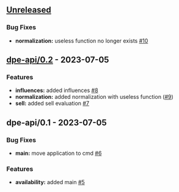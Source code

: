 <a name="unreleased"></a>
## [Unreleased]

### Bug Fixes
- **normalization:** useless function no longer exists [#10](https://github.com/tanayagarflyr/fakeRM/issues/10)


<a name="dpe-api/0.2"></a>
## [dpe-api/0.2] - 2023-07-05
### Features
- **influences:** added influences [#8](https://github.com/tanayagarflyr/fakeRM/issues/8)
- **normalization:** added normalization with useless function ([#9](https://github.com/tanayagarflyr/fakeRM/issues/9))
- **sell:** added sell evaluation [#7](https://github.com/tanayagarflyr/fakeRM/issues/7)


<a name="dpe-api/0.1"></a>
## dpe-api/0.1 - 2023-07-05
### Bug Fixes
- **main:** move application to cmd [#6](https://github.com/tanayagarflyr/fakeRM/issues/6)

### Features
- **availability:** added main [#5](https://github.com/tanayagarflyr/fakeRM/issues/5)


[Unreleased]: https://github.com/tanayagarflyr/fakeRM/compare/dpe-api/0.2...HEAD
[dpe-api/0.2]: https://github.com/tanayagarflyr/fakeRM/compare/dpe-api/0.1...dpe-api/0.2
